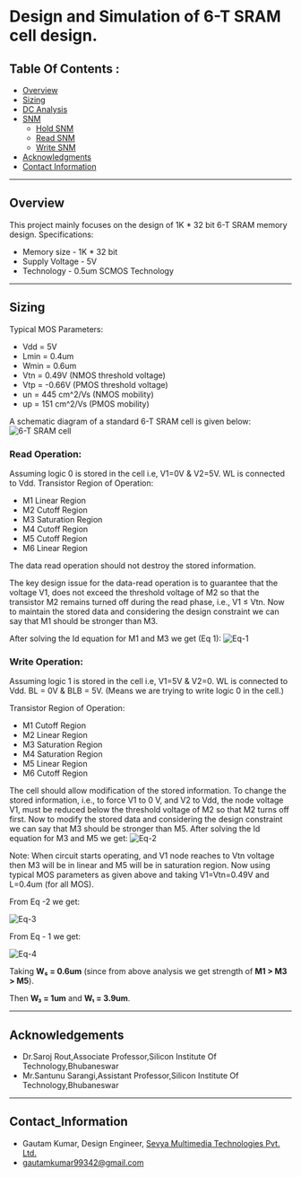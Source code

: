 #  Design and Simulation of 6-T SRAM cell design. 
## Table Of Contents :
 - [Overview](#Overview)
 - [Sizing](#Sizing)
 - [DC Analysis](#Audio)
 - [SNM](#Circuit_PCG)
     - [Hold SNM](#Parameters_PCG)
     - [Read SNM](#Read_SNM)
     - [Write SNM](#Write_SNM)
 - [Acknowledgments](#Acknowledgements)
 - [Contact Information](#Contact_Information)
 
---
## Overview
This project mainly focuses on the design of 1K * 32 bit 6-T SRAM memory design.
Specifications:
 - Memory size - 1K * 32 bit
 - Supply Voltage - 5V
 - Technology - 0.5um SCMOS Technology

---
## Sizing
Typical MOS Parameters:
-   Vdd = 5V
-   Lmin = 0.4um
-   Wmin = 0.6um
-   Vtn = 0.49V (NMOS threshold voltage)
-   Vtp = -0.66V (PMOS threshold voltage)
-   un = 445 cm^2/Vs (NMOS mobility)
-   up = 151 cm^2/Vs (PMOS mobility)

A schematic diagram of a standard 6-T SRAM cell is given below:
![6-T SRAM cell](https://github.com/gautam19499/6-T-SRAM-cell-design/blob/main/6-T%20SRAM%20cell.jpg)

### Read Operation:
Assuming logic 0 is stored in the cell i.e, V1=0V & V2=5V.
WL is connected to Vdd.
Transistor Region of Operation:

-   M1  Linear Region  
-   M2  Cutoff Region
-   M3  Saturation Region
-   M4  Cutoff Region
-   M5  Cutoff Region
-   M6  Linear Region

The data read operation should not destroy the stored information.

The key design issue for the data-read operation is to guarantee that the voltage V1, does not exceed the threshold voltage of M2 so that the transistor M2 remains turned off during the read phase, i.e., V1 ≤ Vtn.
Now to maintain the stored data and considering the design constraint we can say that M1 should be stronger than M3.

After solving the Id equation for M1 and M3 we get (Eq 1):
![Eq-1](https://github.com/gautam19499/6-T-SRAM-cell-design/blob/main/Eq-1.jpeg)

### Write Operation:
Assuming logic 1 is stored in the cell i.e, V1=5V & V2=0.
WL is connected to Vdd.
BL = 0V & BLB = 5V. (Means we are trying to write logic 0 in the cell.)

Transistor Region of Operation:

-   M1  Cutoff Region
-   M2  Linear Region
-   M3  Saturation Region
-   M4  Saturation Region
-   M5  Linear Region
-   M6  Cutoff Region

The cell should allow modification of the stored information.
To change the stored information, i.e., to force V1 to 0 V, and V2 to Vdd, the
node voltage V1, must be reduced below  the threshold voltage of M2 so that M2 turns off first.
Now to modify the stored data and considering the design constraint we can say that M3 should be stronger than M5.
After solving the Id equation for M3 and M5 we get:
![Eq-2](https://github.com/gautam19499/6-T-SRAM-cell-design/blob/main/Eq-2.jpeg)

Note: When circuit starts operating, and V1 node reaches to Vtn voltage then M3 will be in linear and M5 will be in saturation region.
Now using typical MOS parameters as given above and taking V1=Vtn=0.49V and L=0.4um (for all MOS).

From Eq -2 we get:

![Eq-3](https://github.com/gautam19499/6-T-SRAM-cell-design/blob/main/Eq-3.jpeg)

From Eq - 1 we get:

![Eq-4](https://github.com/gautam19499/6-T-SRAM-cell-design/blob/main/Eq-4.jpeg)

Taking **W₅ = 0.6um** (since from above analysis we get strength of **M1 > M3 > M5**).

Then **W₃ = 1um** and **W₁ = 3.9um**.

---

## Acknowledgements

 -   Dr.Saroj Rout,Associate Professor,Silicon Institute Of Technology,Bhubaneswar
-   Mr.Santunu Sarangi,Assistant Professor,Silicon Institute Of Technology,Bhubaneswar

---
## Contact_Information

 - Gautam Kumar, Design Engineer, [Sevya Multimedia Technologies Pvt. Ltd.](https://sevyamultimedia.com/)
 - gautamkumar99342@gmail.com



